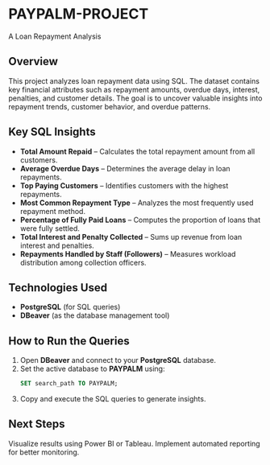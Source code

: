 # PAYPALM-PROJECT
A Loan Repayment Analysis

## Overview

This project analyzes loan repayment data using SQL. The dataset contains key financial attributes such as repayment amounts, overdue days, interest, penalties, and customer details. The goal is to uncover valuable insights into repayment trends, customer behavior, and overdue patterns.

## Key SQL Insights
- **Total Amount Repaid** – Calculates the total repayment amount from all customers.
- **Average Overdue Days** – Determines the average delay in loan repayments.
- **Top Paying Customers** – Identifies customers with the highest repayments.
- **Most Common Repayment Type** – Analyzes the most frequently used repayment method.
- **Percentage of Fully Paid Loans** – Computes the proportion of loans that were fully settled.
- **Total Interest and Penalty Collected** – Sums up revenue from loan interest and penalties.
- **Repayments Handled by Staff (Followers)** – Measures workload distribution among collection officers.

## Technologies Used
- **PostgreSQL** (for SQL queries)
- **DBeaver** (as the database management tool)

## How to Run the Queries
1. Open **DBeaver** and connect to your **PostgreSQL** database.
2. Set the active database to **PAYPALM** using:
   ```sql
   SET search_path TO PAYPALM;
3. Copy and execute the SQL queries to generate insights.

## Next Steps
Visualize results using Power BI or Tableau.
Implement automated reporting for better monitoring.
